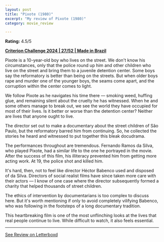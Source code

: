 ```yaml
---
layout: post
title: "Pixote (1980)"
excerpt: "My review of Pixote (1980)"
category: movie_review

---
```


**Rating:** 4.5/5

<b><a href="https://boxd.it/qWjuA/detail" rel="nofollow">Criterion Challenge 2024 | 27/52 | Made in Brazil</a></b>

Pixote is a 10-year-old boy who lives on the street. We don't know his circumstances, only that the police round up him and other children who live on the street and bring them to a juvenile detention center. Some boys say the reformatory is better than being on the streets. But when older boys rape and murder one of the younger boys, the seams come apart, and the corruption within the center comes to light.

We follow Pixote as he navigates his time there — smoking weed, huffing glue, and remaining silent about the cruelty he has witnessed. When he and some others manage to break out, we see the world they have occupied for most of their lives. Is it better or worse than the detention center? Neither are lives that anyone ought to live.

The director set out to make a documentary about the street children of São Paulo, but the reformatory barred him from continuing. So, he collected the stories he heard and witnessed to put together this bleak docudrama.

The performances throughout are tremendous. Fernando Ramos da Silva, who played Pixote, had a similar life to the one he portrayed in the movie. After the success of this film, his illiteracy prevented him from getting more acting work. At 19, the police shot and killed him.

It's hard, then, not to feel like director Héctor Babenco used and disposed of da Silva. Directors of social realist films have since taken more care with their actors — I know of one case where the director subsequently formed a charity that helped thousands of street children.

The ethics of intervention by documentarians is too complex to discuss here. But it's worth mentioning if only to avoid completely vilifying Babenco, who was following in the footsteps of a long documentary tradition.

This heartbreaking film is one of the most unflinching looks at the lives that real people continue to live. While difficult to watch, it also feels essential.

<hr>

[See Review on Letterboxd](https://boxd.it/6OHtFr)
